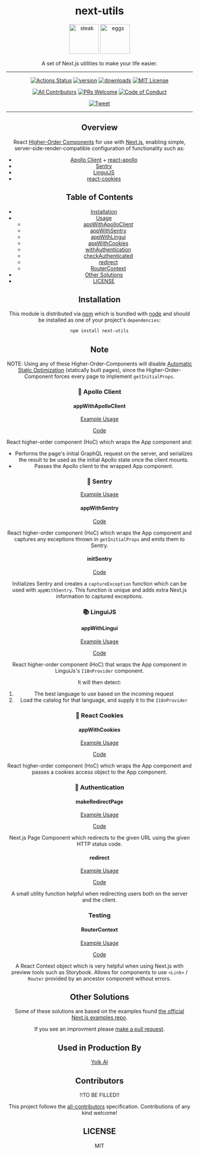 <center>

# next-utils

<img height="80" width="80" alt="steak" src="https://github.com/Yolk-HQ/next-utils/blob/master/other/steak.png?raw=true" />
<img height="80" width="80" alt="eggs" src="https://github.com/Yolk-HQ/next-utils/blob/master/other/eggs.png?raw=true" />

A set of Next.js utilities to make your life easier.

---

[![Actions Status][build-badge]][build]
[![version][version-badge]][package]
[![downloads][downloads-badge]][npmtrends]
[![MIT License][license-badge]][license]

[![All Contributors](https://img.shields.io/badge/all_contributors-1-orange.svg?style=flat-square)](#contributors)
[![PRs Welcome][prs-badge]][prs] [![Code of Conduct][coc-badge]][coc]

[![Tweet][twitter-badge]][twitter]

---

## Overview

React [Higher-Order Components](https://reactjs.org/docs/higher-order-components.html) for use with [Next.js](https://nextjs.org/), enabling simple, server-side-render-compatible configuration of functionality such as:

- [Apollo Client](https://github.com/apollographql/apollo-client) + [react-apollo](https://github.com/apollographql/react-apollo)
- [Sentry](https://sentry.io/for/javascript/)
- [LinguiJS](https://github.com/lingui/js-lingui)
- [react-cookies](https://github.com/bukinoshita/react-cookies)

## Table of Contents

- [Installation](#installation)
- [Usage](#usage)
  - [appWithApolloClient](#appwithapolloclient)
  - [appWithSentry](#appWithSentry)
  - [appWithLingui](#appWithLingui)
  - [appWithCookies](#appwithcookies)
  - [withAuthentication](#withauthentication)
  - [checkAuthenticated](#checkauthenticated)
  - [redirect](#redirect)
  - [RouterContext](#RouterContext)
- [Other Solutions](#other-solutions)
- [LICENSE](#license)

## Installation

This module is distributed via [npm][npm] which is bundled with [node][node] and
should be installed as one of your project's `dependencies`:

```sh
npm install next-utils
```

## Note

NOTE: Using any of these Higher-Order-Components will disable [Automatic Static Optimization](https://nextjs.org/docs/old#automatic-static-optimization) (statically built pages), since the Higher-Order-Component forces every page to implement `getInitialProps`.

### 🔮 **Apollo Client**

#### appWithApolloClient

[Example Usage](https://github.com/Yolk-HQ/next-utils/tree/master/examples/appWithApolloClient.example.tsx)

[Code](https://github.com/Yolk-HQ/next-utils/tree/master/src/internal/appWithApolloClient.tsx)

React higher-order component (HoC) which wraps the App component and:

- Performs the page's initial GraphQL request on the server, and serializes the result to be used as the initial Apollo state once the client mounts.
- Passes the Apollo client to the wrapped App component.

### 🔭 **Sentry**

[Example Usage](https://github.com/Yolk-HQ/next-utils/tree/master/examples/appWithSentry.example.tsx)

#### appWithSentry

[Code](https://github.com/Yolk-HQ/next-utils/tree/master/src/internal/appWithSentry.tsx)

React higher-order component (HoC) which wraps the App component and captures any exceptions thrown in `getInitialProps` and emits them to Sentry.

#### initSentry

[Code](https://github.com/Yolk-HQ/next-utils/tree/master/src/internal/initSentry.tsx)

Initializes Sentry and creates a `captureException` function which can be used with `appWithSentry`. This function is unique and adds extra Next.js information to captured exceptions.

### 📚 **LinguiJS**

#### appWithLingui

[Example Usage](https://github.com/Yolk-HQ/next-utils/tree/master/examples/appWithLingui.example.tsx)

[Code](https://github.com/Yolk-HQ/next-utils/tree/master/src/internal/appWithLingui.tsx)

React higher-order component (HoC) that wraps the App component in LinguiJs's `I18nProvider` component.

It will then detect:

1. The best language to use based on the incoming request
2. Load the catalog for that language, and supply it to the `I18nProvider`

### 🍪 **React Cookies**

#### appWithCookies

[Example Usage](https://github.com/Yolk-HQ/next-utils/tree/master/examples/appWithCookies.example.tsx)

[Code](https://github.com/Yolk-HQ/next-utils/tree/master/src/internal/appWithCookies.tsx)

React higher-order component (HoC) which wraps the App component and passes a cookies access object to the App component.

### 🔏 **Authentication**

#### makeRedirectPage

[Example Usage](https://github.com/Yolk-HQ/next-utils/tree/master/examples/makeRedirectPage.example.tsx)

[Code](https://github.com/Yolk-HQ/next-utils/tree/master/src/internal/makeRedirectPage.tsx)

Next.js Page Component which redirects to the given URL using the given HTTP status code.

#### redirect

[Example Usage](https://github.com/Yolk-HQ/next-utils/tree/master/examples/redirect.example.tsx)

[Code](https://github.com/Yolk-HQ/next-utils/tree/master/src/internal/redirect.ts)

A small utility function helpful when redirecting users both on the server and the client.

### Testing

#### RouterContext

[Example Usage](https://github.com/Yolk-HQ/next-utils/tree/master/examples/RouterContext.example.tsx)

[Code](https://github.com/Yolk-HQ/next-utils/tree/master/src/internal/RouterContext.ts)

A React Context object which is very helpful when using Next.js with preview tools such as Storybook. Allows for components to use `<Link>` / `Router` provided by an ancestor component without errors.

## Other Solutions

Some of these solutions are based on the examples found [the official Next.js examples repo](https://github.com/zeit/next.js/tree/master/examples).

If you see an improvment please [make a pull request][prs].

## Used in Production By

[Yolk AI](https://www.yolk.ai/)

## Contributors

!!TO BE FILLED!!

This project follows the [all-contributors](https://github.com/all-contributors/all-contributors) specification. Contributions of any kind welcome!

## LICENSE

MIT

[npm]: https://www.npmjs.com/
[node]: https://nodejs.org
[build-badge]: https://github.com/Yolk-HQ/next-utils/workflows/Test/badge.svg
[build]: https://github.com/Yolk-HQ/next-utils/actions
[coverage-badge]: https://img.shields.io/codecov/c/github/yolk-hq/next-utils.svg?style=flat-square
[coverage]: https://codecov.io/github/yolk-hq/next-utils
[version-badge]: https://img.shields.io/npm/v/next-utils.svg?style=flat-square
[package]: https://www.npmjs.com/package/@yolkai/next-utils
[downloads-badge]: https://img.shields.io/npm/dm/@yolkai/next-utils.svg?style=flat-square
[npmtrends]: http://www.npmtrends.com/@yolkai/next-utils
[license-badge]: https://img.shields.io/npm/l/@yolkai/next-utils.svg?style=flat-square
[license]: https://github.com/yolk-hq/next-utils/blob/master/LICENSE
[prs-badge]: https://img.shields.io/badge/PRs-welcome-brightgreen.svg?style=flat-square
[prs]: http://makeapullrequest.com
[coc-badge]: https://img.shields.io/badge/code%20of-conduct-ff69b4.svg?style=flat-square
[coc]: https://github.com/yolk-hq/next-utils/blob/master/other/CODE_OF_CONDUCT.md
[github-watch-badge]: https://img.shields.io/github/watchers/yolk-hq/next-utils.svg?style=social
[github-watch]: https://github.com/yolk-hq/next-utils/watchers
[github-star-badge]: https://img.shields.io/github/stars/yolk-hq/next-utils.svg?style=social
[github-star]: https://github.com/yolk-hq/next-utils/stargazers
[twitter]: https://twitter.com/intent/tweet?text=Check%20out%20next-utils%20by%20%40yolkai%20https%3A%2F%2Fgithub.com%2Fyolk-hq%2Fnext-utils%20%F0%9F%91%8D
[twitter-badge]: https://img.shields.io/twitter/url/https/github.com/testing-library/cypress-testing-library.svg?style=social
[emojis]: https://github.com/kentcdodds/all-contributors#emoji-key
[all-contributors]: https://github.com/all-contributors/all-contributors
